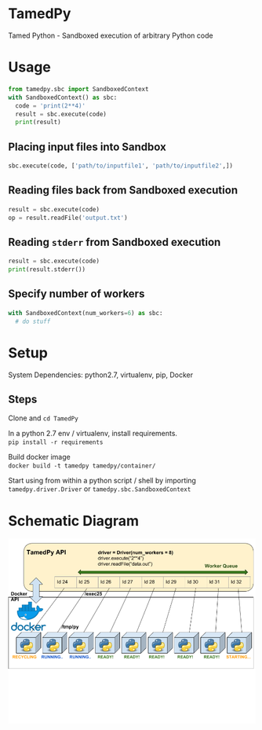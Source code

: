 # TamedPy
Tamed Python - Sandboxed execution of arbitrary Python code

# Usage
```py
from tamedpy.sbc import SandboxedContext
with SandboxedContext() as sbc:
  code = 'print(2**4)'
  result = sbc.execute(code)
  print(result)
```

## Placing input files into Sandbox
```py
sbc.execute(code, ['path/to/inputfile1', 'path/to/inputfile2',])
```

## Reading files back from Sandboxed execution
```py
result = sbc.execute(code)
op = result.readFile('output.txt')
```

## Reading `stderr` from Sandboxed execution
```py
result = sbc.execute(code)
print(result.stderr())
```

## Specify number of workers
```py
with SandboxedContext(num_workers=6) as sbc:
  # do stuff
```

# Setup
System Dependencies: python2.7, virtualenv, pip, Docker

## Steps
Clone and `cd TamedPy`

In a python 2.7 env / virtualenv, install requirements.  
`pip install -r requirements`

Build docker image  
`docker build -t tamedpy tamedpy/container/`

Start using from within a python script / shell by importing `tamedpy.driver.Driver` or `tamedpy.sbc.SandboxedContext`

# Schematic Diagram

![TamedPy Schematic Diagram](misc/tamedpy_schematic.png)
